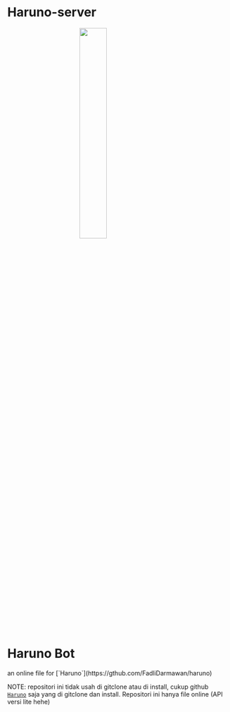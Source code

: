 # Haruno-server
<p align="left">
	<img src="https://telegra.ph/file/2a994c4949315bb7f51b8.jpg" width="35%" style="margin-left: auto;margin-right: auto;display: block;">
</p>
<h1 align="left">Haruno Bot</h1>
an online file for [`Haruno`](https://gthub.com/FadliDarmawan/haruno)

NOTE: repositori ini tidak usah di gitclone atau di install, cukup github [`Haruno`](https://gthub.com/FadliDarmawan/haruno) saja yang di gitclone dan install. Repositori ini hanya file online (API versi lite hehe)
